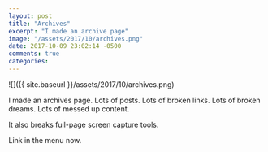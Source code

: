 ```yaml
---
layout: post
title: "Archives"
excerpt: "I made an archive page"
image: "/assets/2017/10/archives.png"
date: 2017-10-09 23:02:14 -0500
comments: true
categories: 
---
```


![]({{ site.baseurl }}/assets/2017/10/archives.png)

I made an archives page. Lots of posts. Lots of broken links. Lots of broken dreams. Lots of messed up content.

It also breaks full-page screen capture tools.

Link in the menu now.
